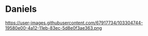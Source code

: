 # Daniels

https://user-images.githubusercontent.com/67917734/103304744-19580e00-4a12-11eb-83ec-5d8e0f3ae363.png
